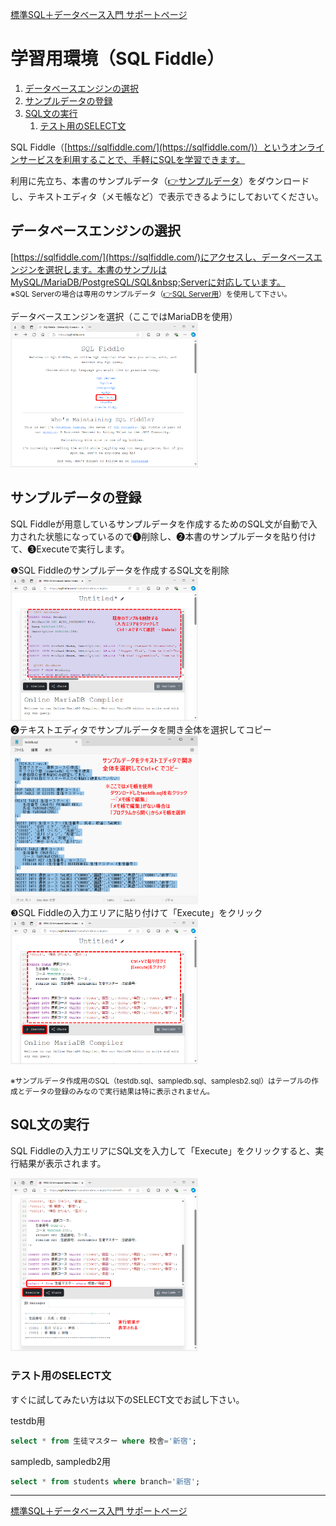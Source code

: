 [標準SQL＋データベース入門 サポートページ](httpsnisim-m.github.iosqlbook2) 
# 学習用環境（SQL&nbsp;Fiddle）

<!-- TOC -->
1. [データベースエンジンの選択](#データベースエンジンの選択)
2. [サンプルデータの登録](#サンプルデータの登録)
3. [SQL文の実行](#sql文の実行)
   1. [テスト用のSELECT文](#テスト用のselect文)
<!-- /TOC -->

SQL&nbsp;Fiddle（[https://sqlfiddle.com/](https://sqlfiddle.com/)）というオンラインサービスを利用することで、手軽にSQLを学習できます。

利用に先立ち、本書のサンプルデータ（[👉サンプルデータ](https://nisim-m.github.io/sqlbook2/#%E6%9C%AC%E6%9B%B8%E3%81%A7%E4%BD%BF%E7%94%A8%E3%81%99%E3%82%8B%E3%82%B5%E3%83%B3%E3%83%97%E3%83%AB%E3%83%87%E3%83%BC%E3%82%BF%E3%83%99%E3%83%BC%E3%82%B9)）をダウンロードし、テキストエディタ（メモ帳など）で表示できるようにしておいてください。

## データベースエンジンの選択

[https://sqlfiddle.com/](https://sqlfiddle.com/)にアクセスし、データベースエンジンを選択します。本書のサンプルはMySQL/MariaDB/PostgreSQL/SQL&nbsp;Serverに対応しています。
<small>※SQL&nbsp;Serverの場合は専用のサンプルデータ（[👉SQL&nbsp;Server用](https://nisim-m.github.io/sqlbook2/#sqlserver%E7%94%A8)）を使用して下さい。</small>

<div class="imgtitle">データベースエンジンを選択（ここではMariaDBを使用）</div>
<a href="images/img1726951393.png"><img src="images/img1726951393.png" width="300"/></a>

## サンプルデータの登録

SQL&nbsp;Fiddleが用意しているサンプルデータを作成するためのSQL文が自動で入力された状態になっているので❶削除し、❷本書のサンプルデータを貼り付けて、❸Executeで実行します。

<div class="imgtitle">❶SQL&nbsp;Fiddleのサンプルデータを作成するSQL文を削除</div>
<a href="images/img1726951468.png"><img src="images/img1726951468.png" width="300"/></a>

<div class="imgtitle">❷テキストエディタでサンプルデータを開き全体を選択してコピー</div>
<a href="images/img1726951141.png"><img src="images/img1726951141.png" width="300"/></a>

<div class="imgtitle">❸SQL&nbsp;Fiddleの入力エリアに貼り付けて「Execute」をクリック</div>
<a href="images/img1726951592.png"><img src="images/img1726951592.png" width="300"/></a>

<small>※サンプルデータ作成用のSQL（testdb.sql、sampledb.sql、samplesb2.sql）はテーブルの作成とデータの登録のみなので実行結果は特に表示されません。</small>

## SQL文の実行

SQL&nbsp;Fiddleの入力エリアにSQL文を入力して「Execute」をクリックすると、実行結果が表示されます。

<div class="imgtitle"></div>
<a href="images/img1726951769.png"><img src="images/img1726951769.png" width="300"/></a>

### テスト用のSELECT文

すぐに試してみたい方は以下のSELECT文でお試し下さい。
<!-- 技術評論社の電子書籍（PDF版）の場合、書面からのコピー＆ペーストで実行できます。-->

<div class="codetitle">testdb用</div>

~~~SQL
select * from 生徒マスター where 校舎='新宿';
~~~

<div class="codetitle">sampledb, sampledb2用</div>

~~~SQL
select * from students where branch='新宿';
~~~

----
[標準SQL＋データベース入門 サポートページ](https://nisim-m.github.io/sqlbook2/)
